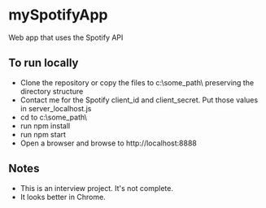 # mySpotifyApp
Web app that uses the Spotify API

## To run locally
* Clone the repository or copy the files to c:\some_path\ preserving the directory structure
* Contact me for the Spotify client_id and client_secret.  Put those values in server_localhost.js
* cd to c:\some_path\
* run npm install
* run npm start
* Open a browser and browse to http://localhost:8888
      
## Notes
* This is an interview project.  It's not complete.
* It looks better in Chrome.
